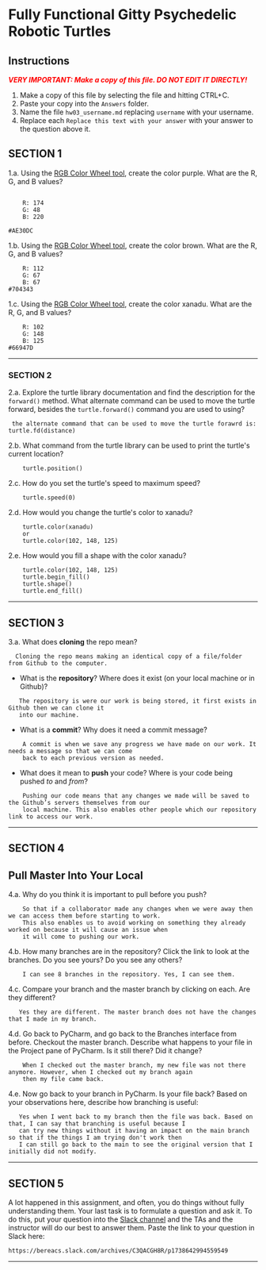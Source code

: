 # Fully Functional Gitty Psychedelic Robotic Turtles

## Instructions

**_<span style="color:red">
    VERY IMPORTANT: Make a copy of this file. DO NOT EDIT IT DIRECTLY!
</span>_**

1. Make a copy of this file by selecting the file and hitting CTRL+C. 
2. Paste your copy into the `Answers` folder.
3. Name the file `hw03_username.md` replacing `username` with your username.
4. Replace each `Replace this text with your answer` with your answer to the question above it.

## SECTION 1

1.a. Using the [RGB Color Wheel tool](https://colorspire.com/rgb-color-wheel/), create the color purple. 
     What are the R, G, and B values?

```

    R: 174
    G: 48
    B: 220

#AE30DC
```

1.b. Using the [RGB Color Wheel tool](https://colorspire.com/rgb-color-wheel/), create the color brown. 
     What are the R, G, and B values? 

```
    R: 112
    G: 67
    B: 67
#704343
```

1.c. Using the [RGB Color Wheel tool](https://colorspire.com/rgb-color-wheel/), create the color xanadu. 
     What are the R, G, and B values?

```
    R: 102
    G: 148
    B: 125
#66947D
```

---

### SECTION 2

2.a. Explore the turtle library documentation and find the description for the 
     `forward()` method. What alternate command can be used to move the turtle forward, 
     besides the `turtle.forward()` command you are used to using?

```
 the alternate command that can be used to move the turtle forawrd is: turtle.fd(distance)
```

2.b. What command from the turtle library can be used to print the turtle's current 
   location?
   
```
    turtle.position()
```

2.c. How do you set the turtle's speed to maximum speed?
   
```
    turtle.speed(0)
```

2.d. How would you change the turtle's color to xanadu? 

```
    turtle.color(xanadu)
    or
    turtle.color(102, 148, 125)
```

2.e. How would you fill a shape with the color xanadu?

```
    turtle.color(102, 148, 125)
    turtle.begin_fill()
    turtle.shape()
    turtle.end_fill()
```

---

## SECTION 3

3.a. What does **cloning** the repo mean?

```
  Cloning the repo means making an identical copy of a file/folder from Github to the computer.
```


- What is the **repository**? Where does it exist (on your local machine or in Github)?

```
   The repository is were our work is being stored, it first exists in Github then we can clone it
   into our machine.
```


- What is a **commit**? Why does it need a commit message?

```
    A commit is when we save any progress we have made on our work. It needs a message so that we can come
    back to each previous version as needed.
```


- What does it mean to **push** your code? Where is your code being pushed _to_ and _from_?

```
    Pushing our code means that any changes we made will be saved to the Github’s servers themselves from our
    local machine. This also enables other people which our repository link to access our work.
 ```

---

## SECTION 4

## Pull Master Into Your Local

4.a. Why do you think it is important to pull before you push?

```
    So that if a collaborator made any changes when we were away then we can access them before starting to work.
    This also enables us to avoid working on something they already worked on because it will cause an issue when
    it will come to pushing our work.
```

4.b. How many branches are in the repository?
     Click the link to look at the branches. Do you see yours? Do you see any others? 

```
    I can see 8 branches in the repository. Yes, I can see them.
```


4.c. Compare your branch and the master branch by clicking on each. Are they different?

```
   Yes they are different. The master branch does not have the changes that I made in my branch.
```


4.d. Go back to PyCharm, and go back to the Branches interface from before. Checkout the 
     master branch.
     Describe what happens to your file in the Project pane of PyCharm. Is it still 
     there? Did it change?

```
    When I checked out the master branch, my new file was not there anymore. However, when I checked out my branch again
    then my file came back.
```


4.e. Now go back to your branch in PyCharm. Is your file back? Based on your observations
     here, describe how branching is useful:

```
   Yes when I went back to my branch then the file was back. Based on that, I can say that branching is useful because I
   can try new things without it having an impact on the main branch so that if the things I am trying don't work then
   I can still go back to the main to see the original version that I initially did not modify.
```

---

## SECTION 5

A lot happened in this assignment, and often, you do things without fully understanding them. Your last task is to 
formulate a question and ask it. To do this, put your question into the [Slack channel](https://bereacs.slack.com/archives/C3QACGH8R) and the TAs and the 
instructor will do our best to answer them. Paste the link to your question in Slack here:

```
https://bereacs.slack.com/archives/C3QACGH8R/p1738642994559549
```

---